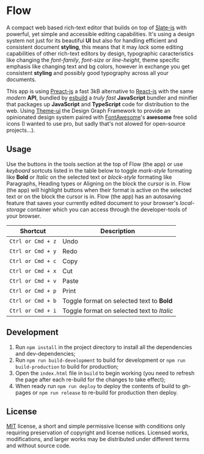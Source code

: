 # Flow

A compact web based rich-text editor that builds on top of [Slate-js](https://docs.slatejs.org/) with powerful, yet simple and accessible editing capabilities. It's using a design system not just for its beautiful **UI** but also for handling efficient and consistent document **styling**, this means that it may _lack_ some editing capabilities of other rich-text editors by design, typographic caracteristics like changing the _font-family_, _font-size_ or _line-height_, theme specific emphasis like changing text and bg colors, however in exchange you get consistent **styling** and possibly good typography across all your documents.

This app is using [Preact-js](https://preactjs.com/) a fast 3kB alternative to [React-js](https://reactjs.org/) with the same _modern_ **API**, bundled by [esbuild](https://github.com/evanw/esbuild) a _truly fast_ **JavaScript** bundler and minifier that packages up **JavaScript** and **TypeScript** code for distribution to the web. Using [Theme-ui](https://theme-ui.com/) the Design Graph Framework to provide an opinionated design system paired with [FontAwesome](https://fontawesome.com/)'s **awesome** free solid icons (I wanted to use pro, but sadly that's not alowed for open-source projects...).

## Usage

Use the buttons in the tools section at the top of Flow (the app) or use _keyboard_ sortcuts listed in the table below to toggle _mark-style_ formating like **Bold** or _Italic_ on the selected text or _block-style_ formating like Paragraphs, Heading types or Aligning on the block the cursor is in. Flow (the app) will highlight buttons when their format is active on the selected text or on the block the cursor is in. Flow (the app) has an autosaving feature that saves your currently edited document to your browser's _local-storage_ container which you can access through the developer-tools of your browser.

| Shortcut          | Description                                |
| ----------------- | ------------------------------------------ |
| `Ctrl or Cmd + z` | Undo                                       |
| `Ctrl or Cmd + y` | Redo                                       |
| `Ctrl or Cmd + c` | Copy                                       |
| `Ctrl or Cmd + x` | Cut                                        |
| `Ctrl or Cmd + v` | Paste                                      |
| `Ctrl or Cmd + p` | Print                                      |
| `Ctrl or Cmd + b` | Toggle format on selected text to **Bold** |
| `Ctrl or Cmd + i` | Toggle format on selected text to _Italic_ |

## Development

1. Run `npm install` in the project directory to install all the dependencies and dev-dependencies;
2. Run `npm run build-development` to build for development or `npm run build-production` to build for production;
3. Open the `index.html` file in `build` to begin working (you need to refresh the page after each re-build for the changes to take effect);
4. When ready run `npm run deploy` to deploy the contents of build to gh-pages or `npm run release` to re-build for production then deploy.

## License

[MIT](https://raw.githubusercontent.com/Aerobird98/flow/master/LICENSE) license, a short and simple permissive license with conditions only requiring preservation of copyright and license notices. Licensed works, modifications, and larger works may be distributed under different terms and without source code.

